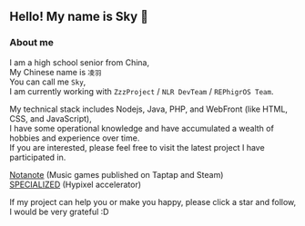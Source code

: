 ## Hello! My name is Sky 👋

### About me
I am a high school senior from China,<br>
My Chinese name is ``` 凌羽 ```<br>
You can call me ``` Sky ```,<br>
I am currently working with ``` ZzzProject ``` / ``` NLR DevTeam ``` / ``` REPhigrOS Team ```.<br>

My technical stack includes Nodejs, Java, PHP, and WebFront (like HTML, CSS, and JavaScript),<br>
I have some operational knowledge and have accumulated a wealth of hobbies and experience over time.<br>
If you are interested, please feel free to visit the latest project I have participated in.<br>

[Notanote](https://notanote.cn) (Music games published on Taptap and Steam)<br>
[SPECIALIZED](https://specialized.work) (Hypixel accelerator)<br>

If my project can help you or make you happy, please click a star and follow, I would be very grateful :D<br>
